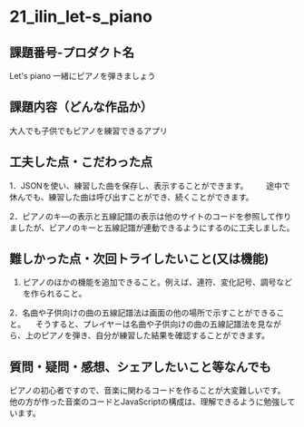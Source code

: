 # 21_ilin_let-s_piano
## 課題番号-プロダクト名

Let's piano 一緒にピアノを弾きましょう

## 課題内容（どんな作品か）

大人でも子供でもピアノを練習できるアプリ

## 工夫した点・こだわった点

1．JSONを使い、練習した曲を保存し、表示することができます。
　　途中で休んでも、練習した曲は呼び出すことができ、続くことができます。

2．ピアノのキ―の表示と五線記譜の表示は他のサイトのコードを参照して作りましたが、ピアノのキーと五線記譜が連動できるようにするのに工夫しました。


## 難しかった点・次回トライしたいこと(又は機能)

1. ピアノのほかの機能を追加できること。例えば、連符、変化記号、調号などを作られること。
   
2．名曲や子供向けの曲の五線記譜法は画面の他の場所で示すことができること。
　そうすると、プレイヤーは名曲や子供向けの曲の五線記譜法を見ながら、上のピアノを弾き、自分が練習した結果を確認することができます。


## 質問・疑問・感想、シェアしたいこと等なんでも
ピアノの初心者ですので、音楽に関わるコードを作ることが大変難しいです。
他の方が作った音楽のコードとJavaScriptの構成は、理解できるように勉強しています。




